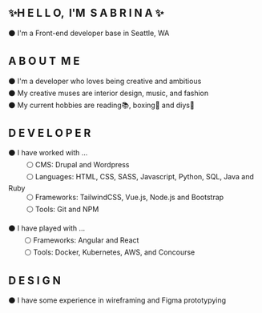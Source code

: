 ## ✨H E L L O, &nbsp;I'M &nbsp;S A B R I N A ✨ ##

⚫ I'm a Front-end developer base in Seattle, WA <br>

## A B O U T &nbsp;M E ##

⚫ I'm a developer who loves being creative and ambitious <br>
⚫ My creative muses are interior design, music, and fashion <br>
⚫ My current hobbies are reading📚, boxing🥊 and diys💅 <br>

## D E V E L O P E R ##

⚫ I have worked with ... <br>
&emsp; &emsp; ⚪ CMS: Drupal and Wordpress <br>
&emsp; &emsp; ⚪ Languages: HTML, CSS, SASS, Javascript, Python, SQL, Java and Ruby <br>
&emsp; &emsp; ⚪ Frameworks: TailwindCSS, Vue.js, Node.js and Bootstrap <br>
&emsp; &emsp; ⚪ Tools: Git and NPM <br>


⚫ I have played with ... <br>
&emsp; &emsp;⚪ Frameworks: Angular and React <br>
&emsp; &emsp;⚪ Tools: Docker, Kubernetes, AWS, and Concourse <br>

## D E S I G N ##
⚫ I have some experience in wireframing and Figma prototypying 

  


